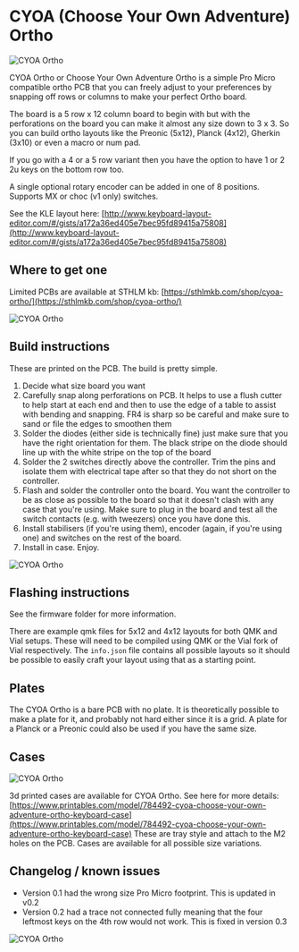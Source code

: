 # CYOA (Choose Your Own Adventure) Ortho

![CYOA Ortho](img/cyoa_ortho_both.jpeg)

CYOA Ortho or Choose Your Own Adventure Ortho is a simple Pro Micro compatible ortho PCB that you can freely adjust to your preferences by snapping off rows or columns to make your perfect Ortho board. 

The board is a 5 row x 12 column board to begin with but with the perforations on the board you can make it almost any size down to 3 x 3. So you can build ortho layouts like the Preonic (5x12), Planck (4x12), Gherkin (3x10) or even a macro or num pad.

If you go with a 4 or a 5 row variant then you have the option to have 1 or 2 2u keys on the bottom row too.

A single optional rotary encoder can be added in one of 8 positions. Supports MX or choc (v1 only) switches. 

See the KLE layout here: [http://www.keyboard-layout-editor.com/#/gists/a172a36ed405e7bec95fd89415a75808](http://www.keyboard-layout-editor.com/#/gists/a172a36ed405e7bec95fd89415a75808)

## Where to get one

Limited PCBs are available at STHLM kb: [https://sthlmkb.com/shop/cyoa-ortho/](https://sthlmkb.com/shop/cyoa-ortho/)

![CYOA Ortho](img/cyoa_ortho_exposed.jpeg)

## Build instructions

These are printed on the PCB. The build is pretty simple.

1. Decide what size board you want
2. Carefully snap along perforations on PCB. It helps to use a flush cutter to help start at each end and then to use the edge of a table to assist with bending and snapping. FR4 is sharp so be careful and make sure to sand or file the edges to smoothen them
3. Solder the diodes (either side is technically fine) just make sure that you have the right orientation for them. The black stripe on the diode should line up with the white stripe on the top of the board
4. Solder the 2 switches directly above the controller. Trim the pins and isolate them with electrical tape after so that they do not short on the controller.
5. Flash and solder the controller onto the board. You want the controller to be as close as possible to the board so that it doesn't clash with any case that you're using. Make sure to plug in the board and test all the switch contacts (e.g. with tweezers) once you have done this. 
6. Install stabilisers (if you're using them), encoder (again, if you're using one) and      switches on the rest of the board.
7. Install in case. Enjoy.  

![CYOA Ortho](img/cyoa_ortho_back.jpeg)

## Flashing instructions

See the firmware folder for more information.

There are example qmk files for 5x12 and 4x12 layouts for both QMK and Vial setups. These will need to be compiled using QMK or the Vial fork of Vial respectively. The `info.json` file contains all possible layouts so it should be possible to easily craft your layout using that as a starting point. 

## Plates

The CYOA Ortho is a bare PCB with no plate. It is theoretically possible to make a plate for it, and probably not hard either since it is a grid. A plate for a Planck or a Preonic could also be used if you have the same size.

## Cases

![CYOA Ortho](img/cyoa_ortho_case.jpeg)

3d printed cases are available for CYOA Ortho. See here for more details: [https://www.printables.com/model/784492-cyoa-choose-your-own-adventure-ortho-keyboard-case](https://www.printables.com/model/784492-cyoa-choose-your-own-adventure-ortho-keyboard-case) These are tray style and attach to the M2 holes on the PCB. Cases are available for all possible size variations.

## Changelog / known issues

- Version 0.1 had the wrong size Pro Micro footprint. This is updated in v0.2
- Version 0.2 had a trace not connected fully meaning that the four leftmost keys on the 4th row would not work. This is fixed in version 0.3

![CYOA Ortho](img/cyoa_ortho_front.jpeg)
